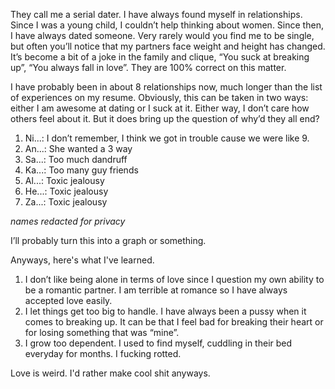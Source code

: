 They call me a serial dater. I have always found myself in relationships. Since I was a young child, I couldn’t help thinking about women. Since then, I have always dated someone. Very rarely would you find me to be single, but often you’ll notice that my partners face weight and height has changed. It’s become a bit of a joke in the family and clique, “You suck at breaking up”, “You always fall in love”. They are 100% correct on this matter.

  

I have probably been in about 8 relationships now, much longer than the list of experiences on my resume. Obviously, this can be taken in two ways: either I am awesome at dating or I suck at it. Either way, I don’t care how others feel about it. But it does bring up the question of why’d they all end?

  

1. Ni...: I don’t remember, I think we got in trouble cause we were like 9.
2. An...: She wanted a 3 way
3. Sa...: Too much dandruff
4. Ka...: Too many guy friends
5. Al...: Toxic jealousy
6. He...: Toxic jealousy
7. Za...: Toxic jealousy

*names redacted for privacy*

I’ll probably turn this into a graph or something. 

Anyways, here's what I've learned.  

1. I don’t like being alone in terms of love since I question my own ability to be a romantic partner. I am terrible at romance so I have always accepted love easily.
2. I let things get too big to handle. I have always been a pussy when it comes to breaking up. It can be that I feel bad for breaking their heart or for losing something that was “mine”.
3. I grow too dependent. I used to find myself, cuddling in their bed everyday for months. I fucking rotted.

Love is weird. I'd rather make cool shit anyways.